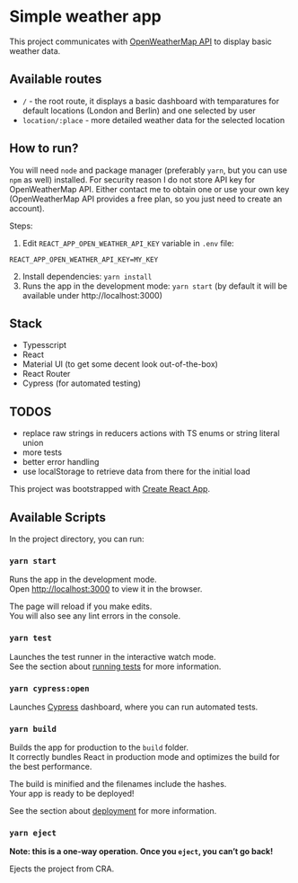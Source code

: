 # Simple weather app

This project communicates with [OpenWeatherMap API](https://openweathermap.org/) to display basic weather data.

## Available routes

- `/` - the root route, it displays a basic dashboard with temparatures for default locations (London and Berlin) and one selected by user
- `location/:place` - more detailed weather data for the selected location

## How to run?

You will need `node` and package manager (preferably `yarn`, but you can use `npm` as well) installed.
For security reason I do not store API key for OpenWeatherMap API. Either contact me to obtain one or use your own key (OpenWeatherMap API provides a free plan, so you just need to create an account).

Steps:

1. Edit `REACT_APP_OPEN_WEATHER_API_KEY` variable in `.env` file:
```
REACT_APP_OPEN_WEATHER_API_KEY=MY_KEY
```
2. Install dependencies: `yarn install`
3. Runs the app in the development mode: `yarn start` (by default it will be available under http://localhost:3000)

## Stack

- Typesscript
- React
- Material UI (to get some decent look out-of-the-box)
- React Router
- Cypress (for automated testing)

## TODOS

- replace raw strings in reducers actions with TS enums or string literal union
- more tests
- better error handling
- use localStorage to retrieve data from there for the initial load

This project was bootstrapped with [Create React App](https://github.com/facebook/create-react-app).

## Available Scripts

In the project directory, you can run:

### `yarn start`

Runs the app in the development mode.\
Open [http://localhost:3000](http://localhost:3000) to view it in the browser.

The page will reload if you make edits.\
You will also see any lint errors in the console.

### `yarn test`

Launches the test runner in the interactive watch mode.\
See the section about [running tests](https://facebook.github.io/create-react-app/docs/running-tests) for more information.

### `yarn cypress:open`

Launches [Cypress](https://www.cypress.io/) dashboard, where you can run automated tests.

### `yarn build`

Builds the app for production to the `build` folder.\
It correctly bundles React in production mode and optimizes the build for the best performance.

The build is minified and the filenames include the hashes.\
Your app is ready to be deployed!

See the section about [deployment](https://facebook.github.io/create-react-app/docs/deployment) for more information.

### `yarn eject`

**Note: this is a one-way operation. Once you `eject`, you can’t go back!**

Ejects the project from CRA.
